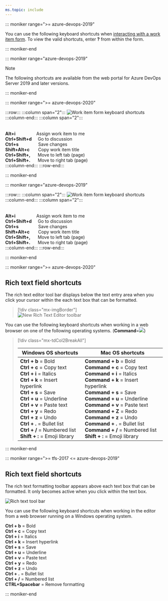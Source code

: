 ```yaml
---
ms.topic: include
---
```


<a id="work-item-form-shortcuts"></a>

::: moniker range=">= azure-devops-2019"

You can use the following keyboard shortcuts when [interacting with a work item form](/azure/devops/boards/work-items/work-item-form-controls). To view the valid shortcuts, enter **?** from within the form.


::: moniker-end


::: moniker range="azure-devops-2019"

> [!NOTE]  
> The following shortcuts are available from the web portal for Azure DevOps Server 2019 and later versions. 

::: moniker-end

::: moniker range=">= azure-devops-2020"


:::row:::
   :::column span="2":::
      ![Work item form keyboard shortcuts](/azure/devops/media/keyboard-shortcuts/work-item-form-cloud.png)  
   :::column-end:::
   :::column span="2":::
      <br/><br/><br/> 
      **Alt+i**&nbsp;&nbsp;&nbsp;&nbsp;&nbsp;&nbsp;&nbsp;&nbsp;&nbsp;&nbsp;&nbsp;&nbsp;&nbsp;&nbsp;&nbsp;&nbsp;&nbsp;Assign work item to me   
      **Ctrl+Shift+d**&nbsp;&nbsp;&nbsp;&nbsp;&nbsp;Go to discussion   
      **Ctrl+s**&nbsp;&nbsp;&nbsp;&nbsp;&nbsp;&nbsp;&nbsp;&nbsp;&nbsp;&nbsp;&nbsp;&nbsp;&nbsp;&nbsp;&nbsp;&nbsp;Save changes   
      **Shift+Alt+c**&nbsp;&nbsp;&nbsp;&nbsp;&nbsp;&nbsp;&nbsp;Copy work item title   
      **Ctrl+Shift+,**&nbsp;&nbsp;&nbsp;&nbsp;&nbsp;&nbsp;Move to left tab (page)   
      **Ctrl+Shift+.**&nbsp;&nbsp;&nbsp;&nbsp;&nbsp;&nbsp;Move to right tab (page)   
   :::column-end:::
:::row-end:::
 
::: moniker-end

::: moniker range="azure-devops-2019"

:::row:::
   :::column span="2":::
      ![Work item form keyboard shortcuts](/azure/devops/media/keyboard-shortcuts/work-item-form.png)  
   :::column-end:::
   :::column span="2":::
      <br/><br/><br/> 
      **Alt+i**&nbsp;&nbsp;&nbsp;&nbsp;&nbsp;&nbsp;&nbsp;&nbsp;&nbsp;&nbsp;&nbsp;&nbsp;&nbsp;&nbsp;&nbsp;&nbsp;&nbsp;Assign work item to me   
      **Ctrl+Shift+d**&nbsp;&nbsp;&nbsp;&nbsp;&nbsp;Go to discussion   
      **Ctrl+s**&nbsp;&nbsp;&nbsp;&nbsp;&nbsp;&nbsp;&nbsp;&nbsp;&nbsp;&nbsp;&nbsp;&nbsp;&nbsp;&nbsp;&nbsp;&nbsp;Save changes   
      **Shift+Alt+c**&nbsp;&nbsp;&nbsp;&nbsp;&nbsp;&nbsp;&nbsp;Copy work item title   
      **Ctrl+Shift+,**&nbsp;&nbsp;&nbsp;&nbsp;&nbsp;&nbsp;Move to left tab (page)   
      **Ctrl+Shift+.**&nbsp;&nbsp;&nbsp;&nbsp;&nbsp;&nbsp;Move to right tab (page)   
   :::column-end:::
:::row-end:::
 
::: moniker-end

::: moniker range=">= azure-devops-2020"

## Rich text field shortcuts

The rich text editor tool bar displays below the text entry area when you click your cursor within the each text box that can be formatted. 

> [!div class="mx-imgBorder"]  
> ![New Rich Text Editor toolbar](/azure/devops/boards/queries/media/share-plans/new-rich-text-editor-toolbar.png) 

You can use the following keyboard shortcuts when working in a web browser on one of the following operating systems. (**Command**=![ ](/azure/devops/media/icons/mac-command-symbol.png))

> [!div class="mx-tdCol2BreakAll"]  
> 
> | Windows OS shortcuts | Mac OS shortcuts |  
> |------------------|---------------------|  
> |**Ctrl + b** = Bold<br/>**Ctrl + c** = Copy text<br/>**Ctrl + i** = Italics<br/>**Ctrl + k** = Insert hyperlink<br/>**Ctrl + s** = Save<br/>**Ctrl + u** = Underline<br/>**Ctrl + v** = Paste text<br/>**Ctrl + y** = Redo<br/>**Ctrl + z** = Undo<br/>**Ctrl + .** = Bullet list<br/>**Ctrl + /** = Numbered list<br/>**Shift + :** = Emoji library |**Command + b** = Bold<br/>**Command + c** = Copy text<br/>**Command + i** = Italics<br/>**Command + k** = Insert hyperlink<br/>**Command + s** = Save<br/>**Command + u** = Underline<br/>**Command + v** = Paste text<br/>**Command + Z** = Redo<br/>**Command + z** = Undo<br/>**Command + .** = Bullet list<br/>**Command + /** = Numbered list<br/>**Shift + :** = Emoji library |  

::: moniker-end  


::: moniker range=">= tfs-2017 <= azure-devops-2019"  

## Rich text field shortcuts

The rich text formatting toolbar appears above each text box that can be formatted. It only becomes active when you click within the text box. 

![Rich text tool bar](/azure/devops/boards/queries/media/rich-text-ui-team-services.png)

You can use the following keyboard shortcuts when working in the editor from a web browser running on a Windows operating system. 

**Ctrl + b** = Bold<br/>**Ctrl + c** = Copy text<br/>**Ctrl + i** = Italics<br/>**Ctrl + k** = Insert hyperlink<br/>**Ctrl + s** = Save<br/>**Ctrl + u** = Underline<br/>**Ctrl + v** = Paste text<br/>**Ctrl + y** = Redo<br/>**Ctrl + z** = Undo<br/>**Ctrl + .** = Bullet list<br/>**Ctrl + /** = Numbered list<br/> **CTRL+Spacebar** = Remove formatting  

::: moniker-end  